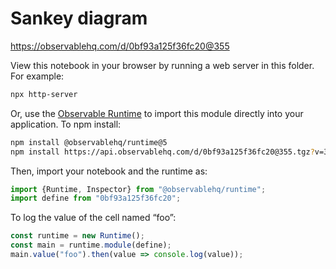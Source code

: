 # Sankey diagram

https://observablehq.com/d/0bf93a125f36fc20@355

View this notebook in your browser by running a web server in this folder. For
example:

~~~sh
npx http-server
~~~

Or, use the [Observable Runtime](https://github.com/observablehq/runtime) to
import this module directly into your application. To npm install:

~~~sh
npm install @observablehq/runtime@5
npm install https://api.observablehq.com/d/0bf93a125f36fc20@355.tgz?v=3
~~~

Then, import your notebook and the runtime as:

~~~js
import {Runtime, Inspector} from "@observablehq/runtime";
import define from "0bf93a125f36fc20";
~~~

To log the value of the cell named “foo”:

~~~js
const runtime = new Runtime();
const main = runtime.module(define);
main.value("foo").then(value => console.log(value));
~~~
